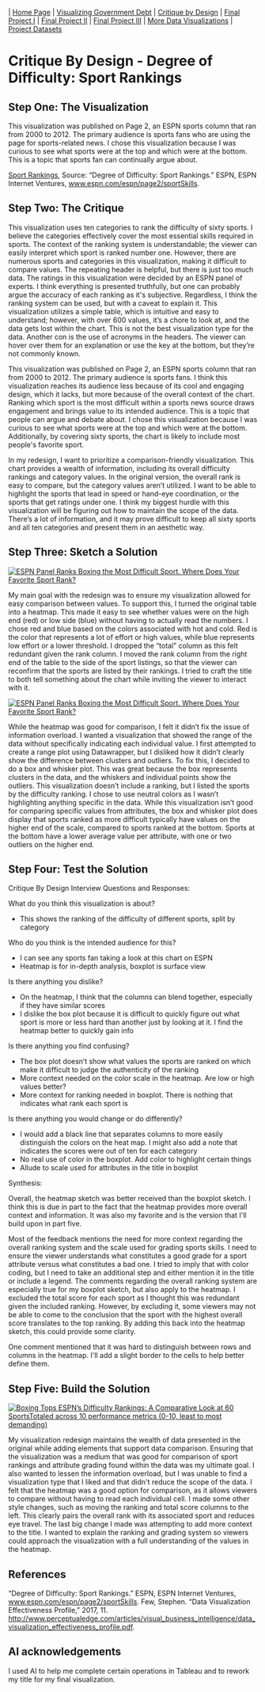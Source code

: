 | [Home Page](https://mcorliss7239.github.io/corliss-dataviz-portfolio/) | [Visualizing Government Debt](visualizing-government-debt) | [Critique by Design](critique-by-design) | [Final Project I](final-project-part-one) | [Final Project II](final-project-part-two) | [Final Project III](final-project-part-three) | [More Data Visualizations](More-Data-Visualizations) | [Project Datasets](Project-Data-Sets)


# Critique By Design - Degree of Difficulty: Sport Rankings

## Step One: The Visualization

This visualization was published on Page 2, an ESPN sports column that ran from 2000 to 2012. The primary audience is sports fans who are using the page for sports-related news. I chose this visualization because I was curious to see what sports were at the top and which were at the bottom. This is a topic that sports fan can continually argue about. 

[Sport Rankings](https://www.espn.com/espn/page2/sportSkills), Source: “Degree of Difficulty: Sport Rankings.” ESPN, ESPN Internet Ventures, www.espn.com/espn/page2/sportSkills.

## Step Two: The Critique

This visualization uses ten categories to rank the difficulty of sixty sports. I believe the categories effectively cover the most essential skills required in sports. The context of the ranking system is understandable; the viewer can easily interpret which sport is ranked number one. However, there are numerous sports and categories in this visualization, making it difficult to compare values. The repeating header is helpful, but there is just too much data. The ratings in this visualization were decided by an ESPN panel of experts. I think everything is presented truthfully, but one can probably argue the accuracy of each ranking as it's subjective. Regardless, I think the ranking system can be used, but with a caveat to explain it. This visualization utilizes a simple table, which is intuitive and easy to understand; however, with over 600 values, it’s a chore to look at, and the data gets lost within the chart. This is not the best visualization type for the data. Another con is the use of acronyms in the headers. The viewer can hover over them for an explanation or use the key at the bottom, but they’re not commonly known.  

This visualization was published on Page 2, an ESPN sports column that ran from 2000 to 2012. The primary audience is sports fans. I think this visualization reaches its audience less because of its cool and engaging design, which it lacks, but more because of the overall context of the chart. Ranking which sport is the most difficult within a sports news source draws engagement and brings value to its intended audience. This is a topic that people can argue and debate about. I chose this visualization because I was curious to see what sports were at the top and which were at the bottom. Additionally, by covering sixty sports, the chart is likely to include most people's favorite sport. 

In my redesign, I want to prioritize a comparison-friendly visualization. This chart provides a wealth of information, including its overall difficulty rankings and category values. In the original version, the overall rank is easy to compare, but the category values aren’t utilized. I want to be able to highlight the sports that lead in speed or hand-eye coordination, or the sports that get ratings under one. I think my biggest hurdle with this visualization will be figuring out how to maintain the scope of the data. There’s a lot of information, and it may prove difficult to keep all sixty sports and all ten categories and present them in an aesthetic way. 

## Step Three: Sketch a Solution

<div class='tableauPlaceholder' id='viz1758042949097' style='position: relative'><noscript><a href='#'><img alt='ESPN Panel Ranks Boxing the Most Difficult Sport. Where Does Your Favorite Sport Rank? ' src='https:&#47;&#47;public.tableau.com&#47;static&#47;images&#47;Cr&#47;CritiqueandRedesignSketch&#47;Heatmap&#47;1_rss.png' style='border: none' /></a></noscript><object class='tableauViz'  style='display:none;'><param name='host_url' value='https%3A%2F%2Fpublic.tableau.com%2F' /> <param name='embed_code_version' value='3' /> <param name='site_root' value='' /><param name='name' value='CritiqueandRedesignSketch&#47;Heatmap' /><param name='tabs' value='no' /><param name='toolbar' value='yes' /><param name='static_image' value='https:&#47;&#47;public.tableau.com&#47;static&#47;images&#47;Cr&#47;CritiqueandRedesignSketch&#47;Heatmap&#47;1.png' /> <param name='animate_transition' value='yes' /><param name='display_static_image' value='yes' /><param name='display_spinner' value='yes' /><param name='display_overlay' value='yes' /><param name='display_count' value='yes' /><param name='language' value='en-US' /><param name='filter' value='publish=yes' /></object></div>
<script type='text/javascript'>                    
  var divElement = document.getElementById('viz1758042949097');                    
  var vizElement = divElement.getElementsByTagName('object')[0];                    
  vizElement.style.width='100%';vizElement.style.height=(divElement.offsetWidth*0.75)+'px';                    
  var scriptElement = document.createElement('script');                    
  scriptElement.src = 'https://public.tableau.com/javascripts/api/viz_v1.js';                    
  vizElement.parentNode.insertBefore(scriptElement, vizElement);                
</script>

My main goal with the redesign was to ensure my visualization allowed for easy comparison between values. To support this, I turned the original table into a heatmap. This made it easy to see whether values were on the high end (red) or low side (blue) without having to actually read the numbers. I chose red and blue based on the colors associated with hot and cold. Red is the color that represents a lot of effort or high values, while blue represents low effort or a lower threshold. I dropped the “total” column as this felt redundant given the rank column. I moved the rank column from the right end of the table to the side of the sport listings, so that the viewer can reconfirm that the sports are listed by their rankings. I tried to craft the title to both tell something about the chart while inviting the viewer to interact with it. 

<div class='tableauPlaceholder' id='viz1758042998943' style='position: relative'><noscript><a href='#'><img alt='ESPN Panel Ranks Boxing the Most Difficult Sport. Where Does Your Favorite Sport Rank? ' src='https:&#47;&#47;public.tableau.com&#47;static&#47;images&#47;Cr&#47;CritiqueandRedesignSketch2&#47;Boxplot&#47;1_rss.png' style='border: none' /></a></noscript><object class='tableauViz'  style='display:none;'><param name='host_url' value='https%3A%2F%2Fpublic.tableau.com%2F' /> <param name='embed_code_version' value='3' /> <param name='site_root' value='' /><param name='name' value='CritiqueandRedesignSketch2&#47;Boxplot' /><param name='tabs' value='no' /><param name='toolbar' value='yes' /><param name='static_image' value='https:&#47;&#47;public.tableau.com&#47;static&#47;images&#47;Cr&#47;CritiqueandRedesignSketch2&#47;Boxplot&#47;1.png' /> <param name='animate_transition' value='yes' /><param name='display_static_image' value='yes' /><param name='display_spinner' value='yes' /><param name='display_overlay' value='yes' /><param name='display_count' value='yes' /><param name='language' value='en-US' /><param name='filter' value='publish=yes' /></object></div>
<script type='text/javascript'>
  var divElement = document.getElementById('viz1758042998943');
  var vizElement = divElement.getElementsByTagName('object')[0];
  vizElement.style.width='100%';vizElement.style.height=(divElement.offsetWidth*0.75)+'px';
  var scriptElement = document.createElement('script');                    
  scriptElement.src = 'https://public.tableau.com/javascripts/api/viz_v1.js';                    
  vizElement.parentNode.insertBefore(scriptElement, vizElement);                
</script>

While the heatmap was good for comparison, I felt it didn’t fix the issue of information overload. I wanted a visualization that showed the range of the data without specifically indicating each individual value. I first attempted to create a range plot using Datawrapper, but I disliked how it didn’t clearly show the difference between clusters and outliers. To fix this, I decided to do a box and whisker plot. This was great because the box represents clusters in the data, and the whiskers and individual points show the outliers. This visualization doesn’t include a ranking, but I listed the sports by the difficulty ranking. I chose to use neutral colors as I wasn’t highlighting anything specific in the data. While this visualization isn’t good for comparing specific values from attributes, the box and whisker plot does display that sports ranked as more difficult typically have values on the higher end of the scale, compared to sports ranked at the bottom. Sports at the bottom have a lower average value per attribute, with one or two outliers on the higher end. 

## Step Four: Test the Solution

Critique By Design Interview Questions and Responses:

What do you think this visualization is about?
-	This shows the ranking of the difficulty of different sports, split by category

Who do you think is the intended audience for this?
-	I can see any sports fan taking a look at this chart on ESPN
-	Heatmap is for in-depth analysis, boxplot is surface view

Is there anything you dislike?
-	On the heatmap, I think that the columns can blend together, especially if they have similar scores 
-	I dislike the box plot because it is difficult to quickly figure out what sport is more or less hard than another just by looking at it. I find the heatmap better to quickly gain info

Is there anything you find confusing?
-	The box plot doesn’t show what values the sports are ranked on which make it difficult to judge the authenticity of the ranking  
-	More context needed on the color scale in the heatmap. Are low or high values better?
-	More context for ranking needed in boxplot. There is nothing that indicates what rank each sport is

Is there anything you would change or do differently?
-	I would add a black line that separates columns to more easily distinguish the colors on the heat map. I might also add a note that indicates the scores were out of ten for each category 
-	No real use of color in the boxplot. Add color to highlight certain things 
-	Allude to scale used for attributes in the title in boxplot

Synthesis: 

Overall, the heatmap sketch was better received than the boxplot sketch. I think this is due in part to the fact that the heatmap provides more overall context and information. It was also my favorite and is the version that I'll build upon in part five. 

Most of the feedback mentions the need for more context regarding the overall ranking system and the scale used for grading sports skills. I need to ensure the viewer understands what constitutes a good grade for a sport attribute versus what constitutes a bad one. I tried to imply that with color coding, but I need to take an additional step and either mention it in the title or include a legend. The comments regarding the overall ranking system are especially true for my boxplot sketch, but also apply to the heatmap. I excluded the total score for each sport as I thought this was redundant given the included ranking. However, by excluding it, some viewers may not be able to come to the conclusion that the sport with the highest overall score translates to the top ranking. By adding this back into the heatmap sketch, this could provide some clarity.  

One comment mentioned that it was hard to distinguish between rows and columns in the heatmap. I'll add a slight border to the cells to help better define them.

## Step Five: Build the Solution

<div class='tableauPlaceholder' id='viz1758158946122' style='position: relative'><noscript><a href='#'><img alt='Boxing Tops ESPN’s Difficulty Rankings: A Comparative Look at 60 SportsTotaled across 10 performance metrics (0-10, least to most demanding) ' src='https:&#47;&#47;public.tableau.com&#47;static&#47;images&#47;Cr&#47;CritiqueandRedesignFinalProduct&#47;Heatmap&#47;1_rss.png' style='border: none' /></a></noscript><object class='tableauViz'  style='display:none;'><param name='host_url' value='https%3A%2F%2Fpublic.tableau.com%2F' /> <param name='embed_code_version' value='3' /> <param name='site_root' value='' /><param name='name' value='CritiqueandRedesignFinalProduct&#47;Heatmap' /><param name='tabs' value='no' /><param name='toolbar' value='yes' /><param name='static_image' value='https:&#47;&#47;public.tableau.com&#47;static&#47;images&#47;Cr&#47;CritiqueandRedesignFinalProduct&#47;Heatmap&#47;1.png' /> <param name='animate_transition' value='yes' /><param name='display_static_image' value='yes' /><param name='display_spinner' value='yes' /><param name='display_overlay' value='yes' /><param name='display_count' value='yes' /><param name='language' value='en-US' /><param name='filter' value='publish=yes' /></object></div> 
<script type='text/javascript'>                 
  var divElement = document.getElementById('viz1758158946122');         
  var vizElement = divElement.getElementsByTagName('object')[0];        
  vizElement.style.width='100%';vizElement.style.height=(divElement.offsetWidth*0.75)+'px';    
  var scriptElement = document.createElement('script');                
  scriptElement.src = 'https://public.tableau.com/javascripts/api/viz_v1.js';               
  vizElement.parentNode.insertBefore(scriptElement, vizElement);      
</script>

My visualization redesign maintains the wealth of data presented in the original while adding elements that support data comparison. Ensuring that the visualization was a medium that was good for comparison of sport rankings and attribute grading found within the data was my ultimate goal. I also wanted to lessen the information overload, but I was unable to find a visualization type that I liked and that didn't reduce the scope of the data. I felt that the heatmap was a good option for comparison, as it allows viewers to compare without having to read each individual cell. I made some other style changes, such as moving the ranking and total score columns to the left. This clearly pairs the overall rank with its associated sport and reduces eye travel. The last big change I made was attempting to add more context to the title. I wanted to explain the ranking and grading system so viewers could approach the visualization with a full understanding of the values in the heatmap. 

## References
“Degree of Difficulty: Sport Rankings.” ESPN, ESPN Internet Ventures, www.espn.com/espn/page2/sportSkills.
Few, Stephen. “Data Visualization Effectiveness Profile,” 2017, 11. http://www.perceptualedge.com/articles/visual_business_intelligence/data_visualization_effectiveness_profile.pdf.

## AI acknowledgements
I used AI to help me complete certain operations in Tableau and to rework my title for my final visualization. 

